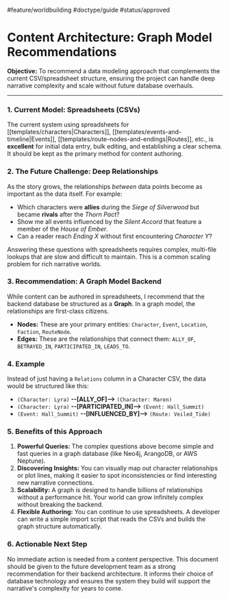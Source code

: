 #feature/worldbuilding #doctype/guide #status/approved

# Content Architecture: Graph Model Recommendations

**Objective:** To recommend a data modeling approach that complements the current CSV/spreadsheet structure, ensuring the project can handle deep narrative complexity and scale without future database overhauls.

---

### 1. Current Model: Spreadsheets (CSVs)

The current system using spreadsheets for [[templates/characters|Characters]], [[templates/events-and-timeline|Events]], [[templates/route-nodes-and-endings|Routes]], etc., is **excellent** for initial data entry, bulk editing, and establishing a clear schema. It should be kept as the primary method for content authoring.

### 2. The Future Challenge: Deep Relationships

As the story grows, the relationships *between* data points become as important as the data itself. For example:

*   Which characters were **allies** during the *Siege of Silverwood* but became **rivals** after the *Thorn Pact*?
*   Show me all events influenced by the *Silent Accord* that feature a member of the *House of Ember*.
*   Can a reader reach *Ending X* without first encountering *Character Y*?

Answering these questions with spreadsheets requires complex, multi-file lookups that are slow and difficult to maintain. This is a common scaling problem for rich narrative worlds.

### 3. Recommendation: A Graph Model Backend

While content can be authored in spreadsheets, I recommend that the backend database be structured as a **Graph**. In a graph model, the relationships are first-class citizens.

*   **Nodes:** These are your primary entities: `Character`, `Event`, `Location`, `Faction`, `RouteNode`.
*   **Edges:** These are the relationships that connect them: `ALLY_OF`, `BETRAYED_IN`, `PARTICIPATED_IN`, `LEADS_TO`.

### 4. Example

Instead of just having a `Relations` column in a Character CSV, the data would be structured like this:

*   `(Character: Lyra)` **--[ALLY_OF]-->** `(Character: Maren)`
*   `(Character: Lyra)` **--[PARTICIPATED_IN]-->** `(Event: Hall_Summit)`
*   `(Event: Hall_Summit)` **--[INFLUENCED_BY]-->** `(Route: Veiled_Tide)`

### 5. Benefits of this Approach

1.  **Powerful Queries:** The complex questions above become simple and fast queries in a graph database (like Neo4j, ArangoDB, or AWS Neptune).
2.  **Discovering Insights:** You can visually map out character relationships or plot lines, making it easier to spot inconsistencies or find interesting new narrative connections.
3.  **Scalability:** A graph is designed to handle billions of relationships without a performance hit. Your world can grow infinitely complex without breaking the backend.
4.  **Flexible Authoring:** You can continue to use spreadsheets. A developer can write a simple import script that reads the CSVs and builds the graph structure automatically.

### 6. Actionable Next Step

No immediate action is needed from a content perspective. This document should be given to the future development team as a strong recommendation for their backend architecture. It informs their choice of database technology and ensures the system they build will support the narrative's complexity for years to come.